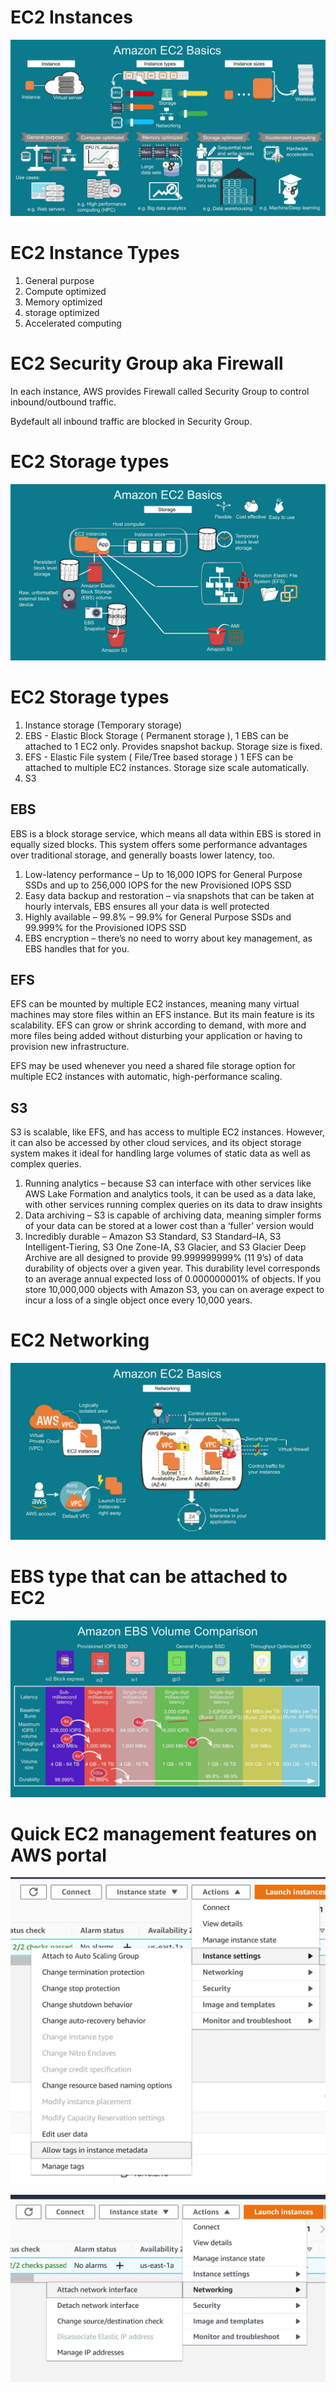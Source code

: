 # EC2 Instances

![ec2](images/ec2.JPG)

# EC2 Instance Types

1. General purpose
2. Compute optimized
3. Memory optimized
4. storage optimized
5. Accelerated computing

# EC2 Security Group aka Firewall

In each instance, AWS provides Firewall called Security Group to control inbound/outbound traffic.

Bydefault all inbound traffic are blocked in Security Group.

# EC2 Storage types

![ec2 Storage](images/ec2_storage.JPG)

# EC2 Storage types

1. Instance storage (Temporary storage)
2. EBS - Elastic Block Storage ( Permanent storage ), 1 EBS can be attached to 1 EC2 only. Provides snapshot backup. Storage size is fixed.
3. EFS - Elastic File system ( File/Tree based storage ) 1 EFS can be attached to multiple EC2 instances. Storage size scale automatically.
4. S3

## EBS
EBS is a block storage service, which means all data within EBS is stored in equally sized blocks. This system offers some performance advantages over traditional storage, and generally boasts lower latency, too.

1. Low-latency performance – Up to 16,000 IOPS for General Purpose SSDs and up to 256,000 IOPS for the new Provisioned IOPS SSD
2. Easy data backup and restoration – via snapshots that can be taken at hourly intervals, EBS ensures all your data is well protected
3. Highly available – 99.8% – 99.9% for General Purpose SSDs and 99.999% for the Provisioned IOPS SSD
4. EBS encryption – there’s no need to worry about key management, as EBS handles that for you.

## EFS

EFS can be mounted by multiple EC2 instances, meaning many virtual machines may store files within an EFS instance. 
But its main feature is its scalability. EFS can grow or shrink according to demand, with more and more files being added without disturbing your application or having to provision new infrastructure.

EFS may be used whenever you need a shared file storage option for multiple EC2 instances with automatic, high-performance scaling. 

## S3

S3 is scalable, like EFS, and has access to multiple EC2 instances. However, it can also be accessed by other cloud services, and its object storage system makes it ideal for handling large volumes of static data as well as complex queries.

1. Running analytics – because S3 can interface with other services like AWS Lake Formation and analytics tools, it can be used as a data lake, with other services running complex queries on its data to draw insights
2. Data archiving – S3 is capable of archiving data, meaning simpler forms of your data can be stored at a lower cost than a ‘fuller’ version would
3. Incredibly durable – Amazon S3 Standard, S3 Standard–IA, S3 Intelligent-Tiering, S3 One Zone-IA, S3 Glacier, and S3 Glacier Deep Archive are all designed to provide 99.999999999% (11 9’s) of data durability of objects over a given year. This durability level corresponds to an average annual expected loss of 0.000000001% of objects. If you store 10,000,000 objects with Amazon S3, you can on average expect to incur a loss of a single object once every 10,000 years.


# EC2 Networking

![ec2 Networking](images/ec2_networking.JPG)

# EBS type that can be attached to EC2

![ec2 Networking](images/ebs_type.JPG)


# Quick EC2 management features on AWS portal

![ec2 instance Settings Options](images/ec2_settings_menu.JPG)

![ec2 instance Networking Options](images/ec2_networking_menu.JPG)

